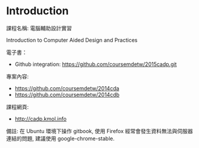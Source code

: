 # Introduction

課程名稱: 電腦輔助設計實習

Introduction to Computer Aided Design and Practices

電子書：
* Github integration: https://github.com/coursemdetw/2015cadp.git

專案內容:

* https://github.com/coursemdetw/2014cda
* https://github.com/coursemdetw/2014cdb

課程網頁:

* http://cadp.kmol.info

備註: 在 Ubuntu 環境下操作 gitbook, 使用 Firefox 經常會發生資料無法與伺服器連結的問題, 建議使用 google-chrome-stable.




